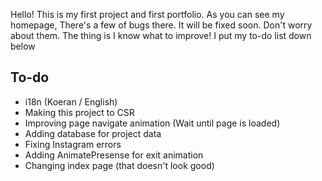 Hello! This is my first project and first portfolio.
As you can see my homepage, There's a few of bugs there.
It will be fixed soon. Don't worry about them.
The thing is I know what to improve!
I put my to-do list down below

## To-do

- i18n (Koeran / English)
- Making this project to CSR
- Improving page navigate animation (Wait until page is loaded)
- Adding database for project data
- Fixing Instagram errors
- Adding AnimatePresense for exit animation
- Changing index page (that doesn't look good)
